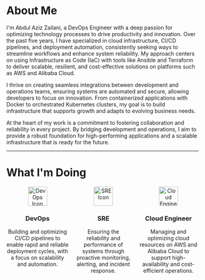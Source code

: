 # About Me

I'm Abdul Aziz Zailani, a DevOps Engineer with a deep passion for optimizing technology processes to drive productivity and innovation. Over the past five years, I have specialized in cloud infrastructure, CI/CD pipelines, and deployment automation, consistently seeking ways to streamline workflows and enhance system reliability. My approach centers on using Infrastructure as Code (IaC) with tools like Ansible and Terraform to deliver scalable, resilient, and cost-effective solutions on platforms such as AWS and Alibaba Cloud.

I thrive on creating seamless integrations between development and operations teams, ensuring systems are automated and secure, allowing developers to focus on innovation. From containerized applications with Docker to orchestrated Kubernetes clusters, my goal is to build infrastructure that supports growth and adapts to evolving business needs.

At the heart of my work is a commitment to fostering collaboration and reliability in every project. By bridging development and operations, I aim to provide a robust foundation for high-performing applications and a scalable infrastructure that is ready for the future.

---

# What I'm Doing

<div style="display: flex; gap: 20px; margin-top: 20px; justify-content: center;">

<div style="text-align: center;">
    <img src="https://cdn-icons-png.flaticon.com/512/5115/5115293.png" alt="DevOps Icon" width="50">
    <h3>DevOps</h3>
    <p>Building and optimizing CI/CD pipelines to enable rapid and reliable deployment cycles, with a focus on scalability and automation.</p>
</div>

<div style="text-align: center;">
    <img src="https://www.svgrepo.com/show/15403/analysis.svg" alt="SRE Icon" width="50">
    <h3>SRE</h3>
    <p>Ensuring the reliability and performance of systems through proactive monitoring, alerting, and incident response.</p>
</div>

<div style="text-align: center;">
    <img src="https://www.svgrepo.com/show/77029/cloud-computing.svg" alt="Cloud Engineer Icon" width="50">
    <h3>Cloud Engineer</h3>
    <p>Managing and optimizing cloud resources on AWS and Alibaba Cloud to support high-availability and cost-efficient operations.</p>
</div>

</div>
